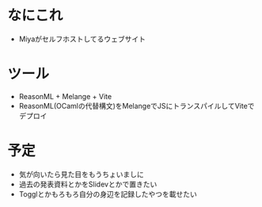 # なにこれ

- Miyaがセルフホストしてるウェブサイト

# ツール

- ReasonML + Melange + Vite
- ReasonML(OCamlの代替構文)をMelangeでJSにトランスパイルしてViteでデプロイ

# 予定

- 気が向いたら見た目をもうちょいましに
- 過去の発表資料とかをSlidevとかで置きたい
- Togglとかもろもろ自分の身辺を記録したやつを載せたい
